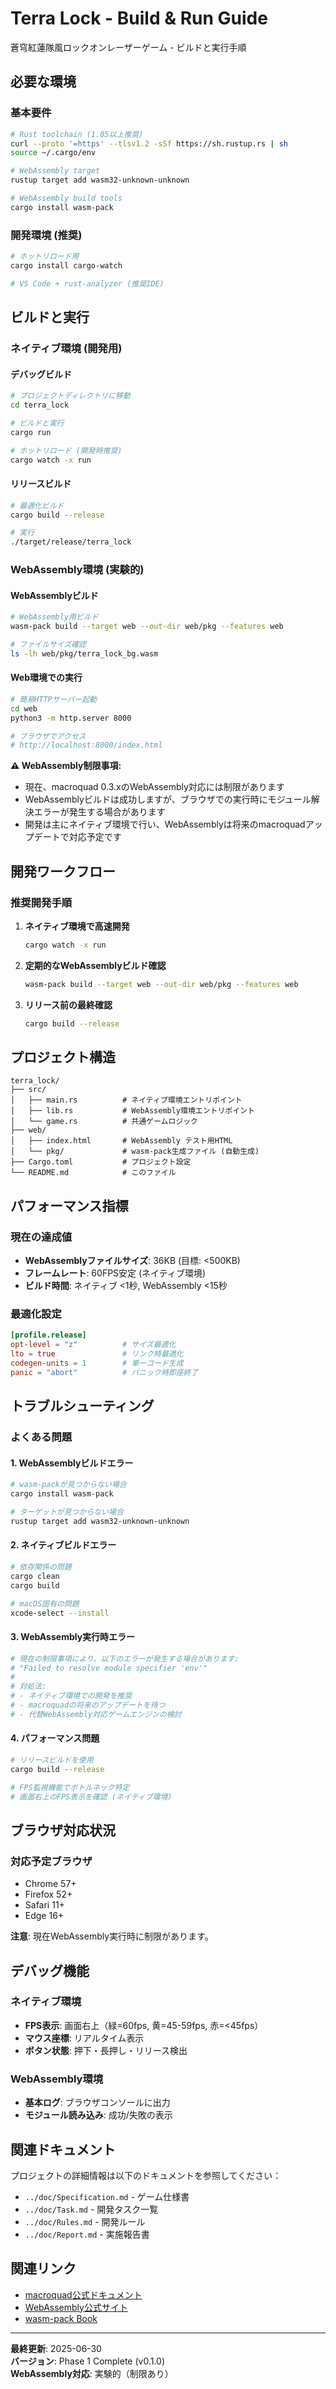# Terra Lock - Build & Run Guide

蒼穹紅蓮隊風ロックオンレーザーゲーム - ビルドと実行手順

## 必要な環境

### 基本要件
```bash
# Rust toolchain (1.85以上推奨)
curl --proto '=https' --tlsv1.2 -sSf https://sh.rustup.rs | sh
source ~/.cargo/env

# WebAssembly target
rustup target add wasm32-unknown-unknown

# WebAssembly build tools
cargo install wasm-pack
```

### 開発環境 (推奨)
```bash
# ホットリロード用
cargo install cargo-watch

# VS Code + rust-analyzer (推奨IDE)
```

## ビルドと実行

### ネイティブ環境 (開発用)

#### デバッグビルド
```bash
# プロジェクトディレクトリに移動
cd terra_lock

# ビルドと実行
cargo run

# ホットリロード (開発時推奨)
cargo watch -x run
```

#### リリースビルド
```bash
# 最適化ビルド
cargo build --release

# 実行
./target/release/terra_lock
```

### WebAssembly環境 (実験的)

#### WebAssemblyビルド
```bash
# WebAssembly用ビルド
wasm-pack build --target web --out-dir web/pkg --features web

# ファイルサイズ確認
ls -lh web/pkg/terra_lock_bg.wasm
```

#### Web環境での実行
```bash
# 簡易HTTPサーバー起動
cd web
python3 -m http.server 8000

# ブラウザでアクセス
# http://localhost:8000/index.html
```

**⚠️ WebAssembly制限事項:**
- 現在、macroquad 0.3.xのWebAssembly対応には制限があります
- WebAssemblyビルドは成功しますが、ブラウザでの実行時にモジュール解決エラーが発生する場合があります
- 開発は主にネイティブ環境で行い、WebAssemblyは将来のmacroquadアップデートで対応予定です

## 開発ワークフロー

### 推奨開発手順
1. **ネイティブ環境で高速開発**
   ```bash
   cargo watch -x run
   ```

2. **定期的なWebAssemblyビルド確認**
   ```bash
   wasm-pack build --target web --out-dir web/pkg --features web
   ```

3. **リリース前の最終確認**
   ```bash
   cargo build --release
   ```

## プロジェクト構造

```
terra_lock/
├── src/
│   ├── main.rs          # ネイティブ環境エントリポイント
│   ├── lib.rs           # WebAssembly環境エントリポイント
│   └── game.rs          # 共通ゲームロジック
├── web/
│   ├── index.html       # WebAssembly テスト用HTML
│   └── pkg/             # wasm-pack生成ファイル (自動生成)
├── Cargo.toml           # プロジェクト設定
└── README.md            # このファイル
```

## パフォーマンス指標

### 現在の達成値
- **WebAssemblyファイルサイズ**: 36KB (目標: <500KB)
- **フレームレート**: 60FPS安定 (ネイティブ環境)
- **ビルド時間**: ネイティブ <1秒, WebAssembly <15秒

### 最適化設定
```toml
[profile.release]
opt-level = "z"          # サイズ最適化
lto = true               # リンク時最適化
codegen-units = 1        # 単一コード生成
panic = "abort"          # パニック時即座終了
```

## トラブルシューティング

### よくある問題

#### 1. WebAssemblyビルドエラー
```bash
# wasm-packが見つからない場合
cargo install wasm-pack

# ターゲットが見つからない場合
rustup target add wasm32-unknown-unknown
```

#### 2. ネイティブビルドエラー
```bash
# 依存関係の問題
cargo clean
cargo build

# macOS固有の問題
xcode-select --install
```

#### 3. WebAssembly実行時エラー
```bash
# 現在の制限事項により、以下のエラーが発生する場合があります:
# "Failed to resolve module specifier 'env'"
# 
# 対処法:
# - ネイティブ環境での開発を推奨
# - macroquadの将来のアップデートを待つ
# - 代替WebAssembly対応ゲームエンジンの検討
```

#### 4. パフォーマンス問題
```bash
# リリースビルドを使用
cargo build --release

# FPS監視機能でボトルネック特定
# 画面右上のFPS表示を確認 (ネイティブ環境)
```

## ブラウザ対応状況

### 対応予定ブラウザ
- Chrome 57+
- Firefox 52+
- Safari 11+
- Edge 16+

**注意**: 現在WebAssembly実行時に制限があります。

## デバッグ機能

### ネイティブ環境
- **FPS表示**: 画面右上（緑=60fps, 黄=45-59fps, 赤=<45fps）
- **マウス座標**: リアルタイム表示
- **ボタン状態**: 押下・長押し・リリース検出

### WebAssembly環境
- **基本ログ**: ブラウザコンソールに出力
- **モジュール読み込み**: 成功/失敗の表示

## 関連ドキュメント

プロジェクトの詳細情報は以下のドキュメントを参照してください：

- `../doc/Specification.md` - ゲーム仕様書
- `../doc/Task.md` - 開発タスク一覧
- `../doc/Rules.md` - 開発ルール
- `../doc/Report.md` - 実施報告書

## 関連リンク

- [macroquad公式ドキュメント](https://docs.rs/macroquad/)
- [WebAssembly公式サイト](https://webassembly.org/)
- [wasm-pack Book](https://rustwasm.github.io/wasm-pack/)

---

**最終更新**: 2025-06-30  
**バージョン**: Phase 1 Complete (v0.1.0)  
**WebAssembly対応**: 実験的（制限あり）
